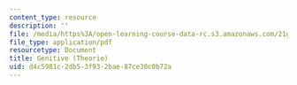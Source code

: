 ```yaml
---
content_type: resource
description: ''
file: /media/https%3A/open-learning-course-data-rc.s3.amazonaws.com/21g-410-advanced-german-professional-communication-spring-2017/d4c5981c2db53f932bae87ce30c0b72a_21G_410s17_W08_M22.pdf
file_type: application/pdf
resourcetype: Document
title: Genitive (Theorie)
uid: d4c5981c-2db5-3f93-2bae-87ce30c0b72a
---
```

